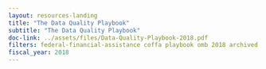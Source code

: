 ```yaml
---
layout: resources-landing
title: "The Data Quality Playbook"
subtitle: "The Data Quality Playbook"
doc-link: ../assets/files/Data-Quality-Playbook-2018.pdf
filters: federal-financial-assistance coffa playbook omb 2018 archived
fiscal_year: 2018
---
```

